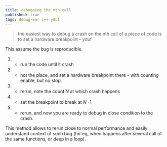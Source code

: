 ```yaml
---
title: debugging the nth call
published: true
tags: debug-war c++ yduf
---
```

> the easiest way to debug a crash on the nth call of a piece of code is to set a hardware breakpoint - yduf

This assume the bug is reproducible.

1. - run the code until it crash
2. - not the place, and set a hardware breakpoint there - with counting enable, but no stop.
3. - rerun, note the count _N_ at which crash happens
4. - set the breakpoint to break at _N_ -1
5. - rerun, and now you are ready to debug in close condition to the crash.

This method allows to rerun close to normal performance and easily understand context of such bug  (for eg, when happens after several call of the same functions, or deep in a loop).
